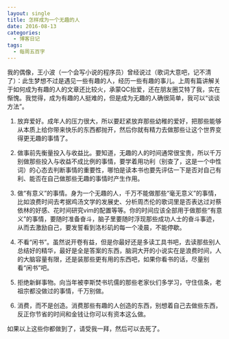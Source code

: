 ```yaml
---
layout: single
title: 怎样成为一个无趣的人
date: 2016-08-13
categories:
  - 博客日记
tags:
  - 每周五百字
--- 
```

我的偶像，王小波（一个会写小说的程序员）曾经说过（歌词大意吧，记不清了）：此生梦想不过是遇见一些有趣的人，经历一些有趣的事儿。上周有篇讲解关于如何成为有趣的人的文章还比较火，承蒙QC抬爱，还在朋友圈艾特了我，实在惭愧。我觉得，成为有趣的人挺难的，但是成为无趣的人确很简单，我可以“谈谈方法”。

1. 放弃爱好。成年人的压力很大，所以要赶紧放弃那些幼稚的爱好，把那些能够从本质上给你带来快乐的东西都抛开，然后你就有精力去做那些让这个世界变得更无趣的事情了。

2. 做事前先衡量投入与收益比。要知道，无趣的人的时间通常很宝贵，所以千万别做那些投入与收益不成比例的事情，要学着用功利（别查了，这是一个中性词）的心态去判断事情的重要性，哪怕是读本书也要先评估一下是否对自己有利、能否在自己做那些无趣的事情时产生作用。

3. 做“有意义”的事情。身为一个无趣的人，千万不能做那些“毫无意义”的事情，比如浪费时间去考据鸡汤文学的发展史、分析周杰伦的歌词里是否表达过对蔡依林的好感、花时间研究vim的配置等等。你的时间应该全部用于做那些“有意义”的事情，要随时准备奋斗，脑子里要随时浮现那些成功人士的奋斗事迹，从而去激励自己，要发誓看到洛杉矶的每一个凌晨，不能停歇。

4. 不看“闲书”。虽然说开卷有益，但是你最好还是多读工具书吧，去读那些别人总结好的精华，最好是全是答案的东西，脑洞大开的小说实在是浪费时间，人的大脑容量有限，还是装那些更有用的东西吧，如果你看书的话，尽量别看“闲书”吧。

5. 拒绝新鲜事物。向当年被李斯焚书坑儒的那些老家伙们多学习，守住信条，老祖宗都没做过的事情，千万别做。

6. 消费，而不是创造。消费那些有趣的人创造的东西，别想着自己去做些东西，反正你节省的时间和金钱让你可以有资本这么做。

如果以上这些你都做到了，请受我一拜，然后可以去死了。
